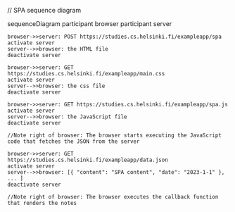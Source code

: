 // SPA sequence diagram

sequenceDiagram
    participant browser
    participant server
    
    browser->>server: POST https://studies.cs.helsinki.fi/exampleapp/spa
    activate server
    server-->>browser: the HTML file
    deactivate server
    
    browser->>server: GET https://studies.cs.helsinki.fi/exampleapp/main.css
    activate server
    server-->>browser: the css file
    deactivate server
    
    browser->>server: GET https://studies.cs.helsinki.fi/exampleapp/spa.js
    activate server
    server-->>browser: the JavaScript file
    deactivate server
    
    //Note right of browser: The browser starts executing the JavaScript code that fetches the JSON from the server
    
    browser->>server: GET https://studies.cs.helsinki.fi/exampleapp/data.json
    activate server
    server-->>browser: [{ "content": "SPA content", "date": "2023-1-1" }, ... ]
    deactivate server

    //Note right of browser: The browser executes the callback function that renders the notes